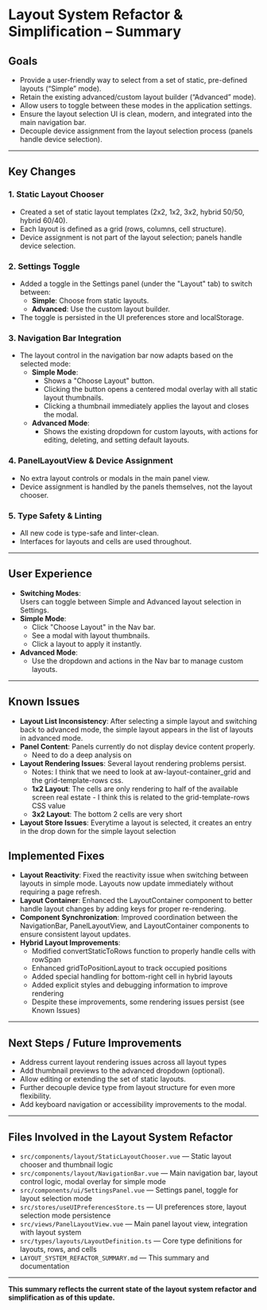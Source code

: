 # Layout System Refactor & Simplification – Summary

## Goals

- Provide a user-friendly way to select from a set of static, pre-defined layouts (“Simple” mode).
- Retain the existing advanced/custom layout builder (“Advanced” mode).
- Allow users to toggle between these modes in the application settings.
- Ensure the layout selection UI is clean, modern, and integrated into the main navigation bar.
- Decouple device assignment from the layout selection process (panels handle device selection).

---

## Key Changes

### 1. **Static Layout Chooser**

- Created a set of static layout templates (2x2, 1x2, 3x2, hybrid 50/50, hybrid 60/40).
- Each layout is defined as a grid (rows, columns, cell structure).
- Device assignment is not part of the layout selection; panels handle device selection.

### 2. **Settings Toggle**

- Added a toggle in the Settings panel (under the "Layout" tab) to switch between:
  - **Simple**: Choose from static layouts.
  - **Advanced**: Use the custom layout builder.
- The toggle is persisted in the UI preferences store and localStorage.

### 3. **Navigation Bar Integration**

- The layout control in the navigation bar now adapts based on the selected mode:
  - **Simple Mode**:
    - Shows a "Choose Layout" button.
    - Clicking the button opens a centered modal overlay with all static layout thumbnails.
    - Clicking a thumbnail immediately applies the layout and closes the modal.
  - **Advanced Mode**:
    - Shows the existing dropdown for custom layouts, with actions for editing, deleting, and setting default layouts.

### 4. **PanelLayoutView & Device Assignment**

- No extra layout controls or modals in the main panel view.
- Device assignment is handled by the panels themselves, not the layout chooser.

### 5. **Type Safety & Linting**

- All new code is type-safe and linter-clean.
- Interfaces for layouts and cells are used throughout.

---

## User Experience

- **Switching Modes**:  
  Users can toggle between Simple and Advanced layout selection in Settings.
- **Simple Mode**:
  - Click "Choose Layout" in the Nav bar.
  - See a modal with layout thumbnails.
  - Click a layout to apply it instantly.
- **Advanced Mode**:
  - Use the dropdown and actions in the Nav bar to manage custom layouts.

---

## Known Issues

- **Layout List Inconsistency**: After selecting a simple layout and switching back to advanced mode, the simple layout appears in the list of layouts in advanced mode.
- **Panel Content**: Panels currently do not display device content properly.
  - Need to do a deep analysis on
- **Layout Rendering Issues**: Several layout rendering problems persist.
  - Notes: I think that we need to look at aw-layout-container_grid and the grid-template-rows css.
  - **1x2 Layout**: The cells are only rendering to half of the available screen real estate - I think this is related to the grid-template-rows CSS value
  - **3x2 Layout**: The bottom 2 cells are very short
- **Layout Store Issues**: Everytime a layout is selected, it creates an entry in the drop down for the simple layout selection

## Implemented Fixes

- **Layout Reactivity**: Fixed the reactivity issue when switching between layouts in simple mode. Layouts now update immediately without requiring a page refresh.
- **Layout Container**: Enhanced the LayoutContainer component to better handle layout changes by adding keys for proper re-rendering.
- **Component Synchronization**: Improved coordination between the NavigationBar, PanelLayoutView, and LayoutContainer components to ensure consistent layout updates.
- **Hybrid Layout Improvements**:
  - Modified convertStaticToRows function to properly handle cells with rowSpan
  - Enhanced gridToPositionLayout to track occupied positions
  - Added special handling for bottom-right cell in hybrid layouts
  - Added explicit styles and debugging information to improve rendering
  - Despite these improvements, some rendering issues persist (see Known Issues)

---

## Next Steps / Future Improvements

- Address current layout rendering issues across all layout types
- Add thumbnail previews to the advanced dropdown (optional).
- Allow editing or extending the set of static layouts.
- Further decouple device type from layout structure for even more flexibility.
- Add keyboard navigation or accessibility improvements to the modal.

---

## Files Involved in the Layout System Refactor

- `src/components/layout/StaticLayoutChooser.vue` — Static layout chooser and thumbnail logic
- `src/components/layout/NavigationBar.vue` — Main navigation bar, layout control logic, modal overlay for simple mode
- `src/components/ui/SettingsPanel.vue` — Settings panel, toggle for layout selection mode
- `src/stores/useUIPreferencesStore.ts` — UI preferences store, layout selection mode persistence
- `src/views/PanelLayoutView.vue` — Main panel layout view, integration with layout system
- `src/types/layouts/LayoutDefinition.ts` — Core type definitions for layouts, rows, and cells
- `LAYOUT_SYSTEM_REFACTOR_SUMMARY.md` — This summary and documentation

---

**This summary reflects the current state of the layout system refactor and simplification as of this update.**
